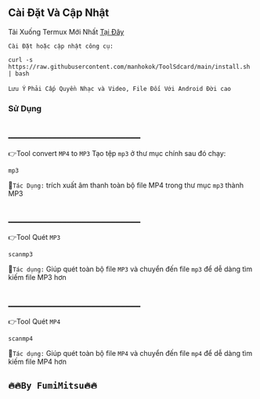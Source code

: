 ## Cài Đặt Và Cập Nhật
Tải Xuống Termux Mới Nhất [Tại Đây](https://github.com/manhokok/ToolSdcard/releases/download/Termux/Termux.apk)

`Cài Đặt hoặc cập nhật công cụ:`
```console
curl -s https://raw.githubusercontent.com/manhokok/ToolSdcard/main/install.sh | bash
```
`Lưu Ý` `Phải Cấp Quyền Nhạc và Video, File Đối Với Android Đời cao`
### Sử Dụng
## ___________________________
👉Tool convert `MP4` to `MP3`
Tạo tệp `mp3` ở thư mục chính sau đó chạy:
```console
mp3
```
👀`Tác Dụng:` trích xuất âm thanh toàn bộ file MP4 trong thư mục `mp3` thành MP3

## ___________________________
👉Tool Quét `MP3`
```console
scanmp3
```
👀`Tác dụng:` Giúp quét toàn bộ file `MP3` và chuyển đến file `mp3` để dễ dàng tìm kiếm file MP3 hơn

## ___________________________
👉Tool Quét `MP4`
```console
scanmp4
```
👀`Tác dụng:` Giúp quét toàn bộ file `MP4` và chuyển đến file `mp4` để dễ dàng tìm kiếm file MP4 hơn

## `🔥🔥By FumiMitsu🔥🔥`
